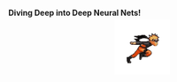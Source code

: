 **Diving Deep into Deep Neural Nets!**  

<div style="display: flex; justify-content: center; align-items: center;">
    <img src="https://github.com/ragitu5552/ragitu5552/blob/master/naruto.gif" width="100" 
         style="position: relative; top: -10px; left: -10px;">
</div>
